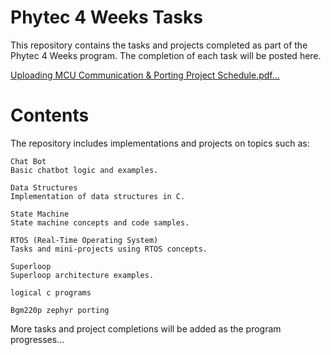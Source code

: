  # Phytec 4 Weeks Tasks

 This repository contains the tasks and projects completed as part of the Phytec 4 Weeks program. The completion of each task will be posted here.
 
[Uploading MCU Communication & Porting Project Schedule.pdf…]()



#  Contents

 The repository includes implementations and projects on topics such as:

    Chat Bot
    Basic chatbot logic and examples.

    Data Structures
    Implementation of data structures in C.

    State Machine
    State machine concepts and code samples.

    RTOS (Real-Time Operating System)
    Tasks and mini-projects using RTOS concepts.

    Superloop
    Superloop architecture examples.

    logical c programs

    Bgm220p zephyr porting  


  More tasks and project completions will be added as the program progresses...
